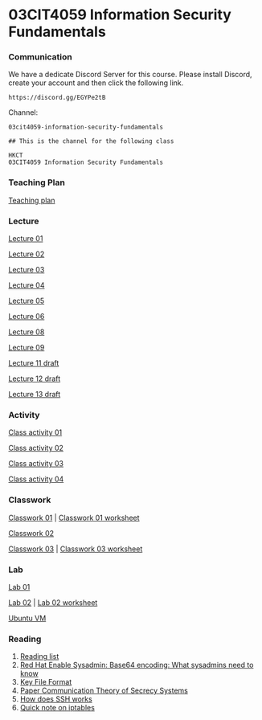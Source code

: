 # 03CIT4059 Information Security Fundamentals

### Communication


We have a dedicate Discord Server for this course.
Please install Discord, create your account and then click the following link.

```
https://discord.gg/EGYPe2tB
```

Channel:
```
03cit4059-information-security-fundamentals

## This is the channel for the following class

HKCT 
03CIT4059 Information Security Fundamentals
```

### Teaching Plan

[Teaching plan](https://ctihe-my.sharepoint.com/:b:/r/personal/garrickho_tutor_hkct_edu_hk/Documents/202301_03cit4059/plan/teaching_plan.pdf?csf=1&web=1&e=xhofd1)



### Lecture

[Lecture 01](https://ctihe-my.sharepoint.com/:b:/r/personal/garrickho_tutor_hkct_edu_hk/Documents/202301_03cit4059/lecture/01.00-Introduction.pdf?csf=1&web=1&e=sG7F1B)

[Lecture 02](https://ctihe-my.sharepoint.com/:b:/r/personal/garrickho_tutor_hkct_edu_hk/Documents/202301_03cit4059/lecture/02.00-Cybersecurity%20landscape.pdf?csf=1&web=1&e=9S33Vw)

[Lecture 03](https://ctihe-my.sharepoint.com/:b:/r/personal/garrickho_tutor_hkct_edu_hk/Documents/202301_03cit4059/lecture/03.00-IdentificationAndAuthentication.pdf?csf=1&web=1&e=PAzigl)

[Lecture 04](https://ctihe-my.sharepoint.com/:b:/r/personal/garrickho_tutor_hkct_edu_hk/Documents/202301_03cit4059/lecture/04.00-AuthorizationAccessControls.pdf?csf=1&web=1&e=1Ug7PG)

[Lecture 05](https://ctihe-my.sharepoint.com/:b:/r/personal/garrickho_tutor_hkct_edu_hk/Documents/202301_03cit4059/lecture/05.00-Audit%20and%20Accountability.pdf?csf=1&web=1&e=58YEJ8)

[Lecture 06](https://ctihe-my.sharepoint.com/:b:/r/personal/garrickho_tutor_hkct_edu_hk/Documents/202301_03cit4059/lecture/06.00-Network%20Security.pdf?csf=1&web=1&e=cDysKm)

[Lecture 08](https://ctihe-my.sharepoint.com/:b:/r/personal/garrickho_tutor_hkct_edu_hk/Documents/202301_03cit4059/lecture/08.00-Cryptograhy.pdf?csf=1&web=1&e=XFjOdq)

[Lecture 09](https://ctihe-my.sharepoint.com/:b:/r/personal/garrickho_tutor_hkct_edu_hk/Documents/202301_03cit4059/lecture/09.00-ComplianceLawsRegulation.pdf?csf=1&web=1&e=IUrSOe)

[Lecture 11 draft](https://ctihe-my.sharepoint.com/:b:/r/personal/garrickho_tutor_hkct_edu_hk/Documents/202301_03cit4059/lecture/11.00-OSSecurity.pdf?csf=1&web=1&e=s4coJK)

[Lecture 12 draft](https://ctihe-my.sharepoint.com/:b:/r/personal/garrickho_tutor_hkct_edu_hk/Documents/202301_03cit4059/lecture/12.00-ApplicationSecurity.pdf?csf=1&web=1&e=i6yGMb)

[Lecture 13 draft](https://ctihe-my.sharepoint.com/:b:/r/personal/garrickho_tutor_hkct_edu_hk/Documents/202301_03cit4059/lecture/13.00-Cyberattack.pdf?csf=1&web=1&e=TFdO9b)

### Activity

[Class activity 01](https://ctihe-my.sharepoint.com/:b:/r/personal/garrickho_tutor_hkct_edu_hk/Documents/202301_03cit4059/lab/classactivity_01.00.pdf?csf=1&web=1&e=FVcadm)

[Class activity 02](https://ctihe-my.sharepoint.com/:b:/r/personal/garrickho_tutor_hkct_edu_hk/Documents/202301_03cit4059/lab/classactivity_02.00.pdf?csf=1&web=1&e=IU35tg)

[Class activity 03](https://ctihe-my.sharepoint.com/:b:/r/personal/garrickho_tutor_hkct_edu_hk/Documents/202301_03cit4059/lab/classactivity_03.00.pdf?csf=1&web=1&e=xwABFq)

[Class activity 04](https://ctihe-my.sharepoint.com/:b:/r/personal/garrickho_tutor_hkct_edu_hk/Documents/202301_03cit4059/lab/classactivity_04.00.pdf?csf=1&web=1&e=AfBcKF)

### Classwork

[Classwork 01](https://ctihe-my.sharepoint.com/:b:/r/personal/garrickho_tutor_hkct_edu_hk/Documents/202301_03cit4059/lab/cw_01.00.pdf?csf=1&web=1&e=Qy2YEj)
| [Classwork 01 worksheet](https://ctihe-my.sharepoint.com/:t:/r/personal/garrickho_tutor_hkct_edu_hk/Documents/202301_03cit4059/lab/cw_01.00_worksheet.md?csf=1&web=1&e=QDyteB)

[Classwork 02](https://ctihe-my.sharepoint.com/:b:/r/personal/garrickho_tutor_hkct_edu_hk/Documents/202301_03cit4059/lab/cw_02.00.pdf?csf=1&web=1&e=VQkLAh)

[Classwork 03](https://ctihe-my.sharepoint.com/:b:/r/personal/garrickho_tutor_hkct_edu_hk/Documents/202301_03cit4059/lab/cw_03.00.pdf?csf=1&web=1&e=LuHgdF)
| [Classwork 03 worksheet](https://ctihe-my.sharepoint.com/:t:/r/personal/garrickho_tutor_hkct_edu_hk/Documents/202301_03cit4059/lab/cw_03.00.worksheet.md?csf=1&web=1&e=yeOpxp)
### Lab

[Lab 01](https://ctihe-my.sharepoint.com/:b:/r/personal/garrickho_tutor_hkct_edu_hk/Documents/202301_03cit4059/lab/lab_01.00.pdf?csf=1&web=1&e=6z0K9k)

[Lab 02](https://ctihe-my.sharepoint.com/:b:/r/personal/garrickho_tutor_hkct_edu_hk/Documents/202301_03cit4059/lab/lab_02.00.pdf?csf=1&web=1&e=8gQ0yA)
| [Lab 02 worksheet](https://ctihe-my.sharepoint.com/:t:/r/personal/garrickho_tutor_hkct_edu_hk/Documents/202301_03cit4059/lab/lab_02.00.worksheet.md?csf=1&web=1&e=crfZb3)

[Ubuntu VM](https://ctihe-my.sharepoint.com/:u:/r/personal/garrickho_tutor_hkct_edu_hk/Documents/202301_03cit4059/virtualbox/i386/Ununtu-22.04.ova?csf=1&web=1&e=pxpuno)

### Reading

1. [Reading list](https://ctihe-my.sharepoint.com/:b:/r/personal/garrickho_tutor_hkct_edu_hk/Documents/202301_03cit4059/plan/readinglist.pdf?csf=1&web=1&e=667UEZ)
1. [Red Hat Enable Sysadmin: Base64 encoding: What sysadmins need to know](https://ctihe-my.sharepoint.com/:b:/r/personal/garrickho_tutor_hkct_edu_hk/Documents/202301_03cit4059/reading/08.00-Base64.pdf?csf=1&web=1&e=02vxS3)
1. [Key File Format](https://ctihe-my.sharepoint.com/:b:/r/personal/garrickho_tutor_hkct_edu_hk/Documents/202301_03cit4059/reading/08.01-PEM.pdf?csf=1&web=1&e=0bdUra)
1. [Paper Communication Theory of Secrecy Systems](https://ctihe-my.sharepoint.com/:b:/r/personal/garrickho_tutor_hkct_edu_hk/Documents/202301_03cit4059/reading/Communication%20Theory%20of%20Secrecy%20Systems,%20shannon-secrecy.pdf?csf=1&web=1&e=AmREBK)
1. [How does SSH works](https://ctihe-my.sharepoint.com/:b:/r/personal/garrickho_tutor_hkct_edu_hk/Documents/202301_03cit4059/reading/08.02-SSH.pdf?csf=1&web=1&e=XZfZpe)
1. [Quick note on iptables](https://ctihe-my.sharepoint.com/:b:/r/personal/garrickho_tutor_hkct_edu_hk/Documents/202301_03cit4059/reading/06.02-Firewall%20iptables.pdf?csf=1&web=1&e=rVYPwq)
